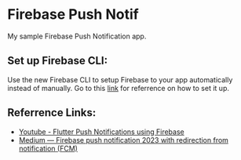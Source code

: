 # Firebase Push Notif

My sample Firebase Push Notification app.

## Set up Firebase CLI:

Use the new Firebase CLI to setup Firebase to your app automatically instead of manually. Go to this [link](https://www.youtube.com/watch?v=G-mbqiE87Lw) for referrence on how to set it up.

## Referrence Links:

- [Youtube - Flutter Push Notifications using Firebase](https://www.youtube.com/watch?v=k0zGEbiDJcQ)
- [Medium — Firebase push notification 2023 with redirection from notification (FCM)](https://apoorv-pandey.medium.com/flutter-firebase-push-notification-2023-with-redirection-from-notification-fcm-c158f5bb16ab)
